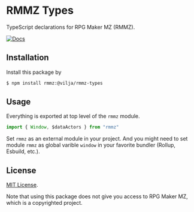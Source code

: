# RMMZ Types

TypeScript declarations for RPG Maker MZ (RMMZ).

[![Docs](https://github.com/iVilja/rmmz-types/actions/workflows/docs.yml/badge.svg)](https://iVilja.github.com/rmmz-types)

## Installation

Install this package by

```bash
$ npm install rmmz:@vilja/rmmz-types
```

## Usage

Everything is exported at top level of the `rmmz` module.

```typescript
import { Window, $dataActors } from "rmmz"
```

Set `rmmz` as an external module in your project. And you might need to set module `rmmz` as global varible
`window` in your favorite bundler (Rollup, Esbuild, etc.).

## License

[MIT License](./LICENSE).

Note that using this package does not give you access to RPG Maker MZ, which is a copyrighted project.

